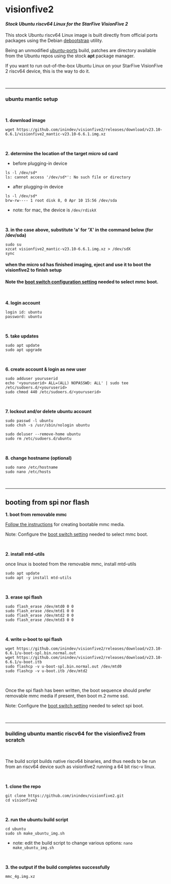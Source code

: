 # visionfive2
#### *Stock Ubuntu riscv64 Linux for the StarFive VisionFive 2*

This stock Ubuntu riscv64 Linux image is built directly from official ports packages using the Debian [debootstrap](https://packages.ubuntu.com/mantic/debootstrap) utility.

Being an unmodified [ubuntu-ports](http://ports.ubuntu.com/ubuntu-ports/dists/mantic/main/binary-riscv64/) build, patches are directory available from the Ubuntu repos using the stock **apt** package manager.

If you want to run out-of-the-box Ubuntu Linux on your StarFive VisionFive 2 riscv64 device, this is the way to do it.

<br/>

---
### ubuntu mantic setup

<br/>

**1. download image**
```
wget https://github.com/inindev/visionfive2/releases/download/v23.10-6.6.1/visionfive2_mantic-v23.10-6.6.1.img.xz
```

<br/>

**2. determine the location of the target micro sd card**

 * before plugging-in device
```
ls -l /dev/sd*
ls: cannot access '/dev/sd*': No such file or directory
```

 * after plugging-in device
```
ls -l /dev/sd*
brw-rw---- 1 root disk 8, 0 Apr 10 15:56 /dev/sda
```
* note: for mac, the device is ```/dev/rdiskX```

<br/>

**3. in the case above, substitute 'a' for 'X' in the command below (for /dev/sda)**
```
sudo su
xzcat visionfive2_mantic-v23.10-6.6.1.img.xz > /dev/sdX
sync
```

#### when the micro sd has finished imaging, eject and use it to boot the visionfive2 to finish setup
#### Note the [boot switch configuration setting](https://github.com/inindev/visionfive2/blob/main/misc/vf2_mmc.jpg) needed to select mmc boot.

<br/>

**4. login account**
```
login id: ubuntu
password: ubuntu
```

<br/>

**5. take updates**
```
sudo apt update
sudo apt upgrade
```

<br/>

**6. create account & login as new user**
```
sudo adduser youruserid
echo '<youruserid> ALL=(ALL) NOPASSWD: ALL' | sudo tee /etc/sudoers.d/<youruserid>
sudo chmod 440 /etc/sudoers.d/<youruserid>
```

<br/>

**7. lockout and/or delete ubuntu account**
```
sudo passwd -l ubuntu
sudo chsh -s /usr/sbin/nologin ubuntu
```

```
sudo deluser --remove-home ubuntu
sudo rm /etc/sudoers.d/ubuntu
```

<br/>

**8. change hostname (optional)**
```
sudo nano /etc/hostname
sudo nano /etc/hosts
```

<br/>

---
## booting from spi nor flash

**1. boot from removable mmc**

[Follow the instructions](https://github.com/inindev/visionfive2#ubuntu-mantic-setup) for creating bootable mmc media.

Note: Configure the [boot switch setting](https://github.com/inindev/visionfive2/blob/main/misc/vf2_mmc.jpg) needed to select mmc boot.

<br/>

**2. install mtd-utils**

once linux is booted from the removable mmc, install mtd-utils
```
sudo apt update
sudo apt -y install mtd-utils
```

<br/>

**3. erase spi flash**
```
sudo flash_erase /dev/mtd0 0 0
sudo flash_erase /dev/mtd1 0 0
sudo flash_erase /dev/mtd2 0 0
sudo flash_erase /dev/mtd3 0 0
```

<br/>

**4. write u-boot to spi flash**
```
wget https://github.com/inindev/visionfive2/releases/download/v23.10-6.6.1/u-boot-spl.bin.normal.out
wget https://github.com/inindev/visionfive2/releases/download/v23.10-6.6.1/u-boot.itb
sudo flashcp -v u-boot-spl.bin.normal.out /dev/mtd0
sudo flashcp -v u-boot.itb /dev/mtd2
```

<br/>

Once the spi flash has been written, the boot sequence should prefer removable mmc media if present, then boot m.2 nvme ssd.

Note: Configure the [boot switch setting](https://github.com/inindev/visionfive2/blob/main/misc/vf2_spi.jpg) needed to select spi boot.

<br />

---

### building ubuntu mantic riscv64 for the visionfive2 from scratch

<br/>

The build script builds native riscv64 binaries, and thus needs to be run from an riscv64 device such as visionfive2 running 
a 64 bit risc-v linux.

<br/>

**1. clone the repo**
```
git clone https://github.com/inindev/visionfive2.git
cd visionfive2
```

<br/>

**2. run the ubuntu build script**
```
cd ubuntu
sudo sh make_ubuntu_img.sh
```
* note: edit the build script to change various options: ```nano make_ubuntu_img.sh```

<br/>

**3. the output if the build completes successfully**
```
mmc_4g.img.xz
```

<br/>

